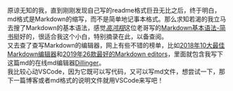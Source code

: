 原谅无知的我，直到刚刚发现自己写的readme格式巨丑无比之后，终于明白，md格式是Markdown的缩写，而不是简单地记事本格式。那么求知若渴的我立马去搜了Markdown的基本语法，感觉[*高鸿翔*](https://www.jianshu.com/u/1f5ac0cf6a8b)这位老哥写的[Markdown基本语法-简书](https://www.jianshu.com/p/191d1e21f7ed)挺好的，很适合我这个小白，特别摘录在此，以备查阅。  
又去查了查写Markdown的编辑器，网上有些不错的榜单，比如[2018年10大最佳Markdown编辑器](https://www.shopify.com/partners/blog/10-of-the-best-markdown-editors)和[2019年26款最好的Markdown editors](https://www.slant.co/topics/1852/~best-markdown-editors-for-windows)，里面就包含我写下这篇md的在线md编辑器[Dillinger](https://dillinger.io/)。  
我比较心动VSCode，因为它既可以写代码，又可以写md文件，想尝试一下，那下一篇博客或者md格式的说明文件就用VSCode来写吧！

